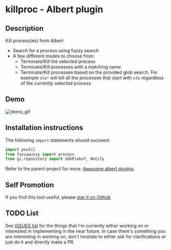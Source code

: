 # killproc - Albert plugin

## Description

Kill process(es) from Albert

- Search for a process using fuzzy search
- A few different modes to choose from:
  - Terminate/Kill the selected process
  - Terminate/Kill processes with a matching name
  - Terminate/Kill processes based on the provided glob search. For example
    `sle*` will kill all the processes that start with `sle` regardless of the
    currently selected process

## Demo

![demo_gif](https://github.com/bergercookie/awesome-albert-plugins/misc/demo.gif)

## Installation instructions

The following `import` statements should succeed:

```python
import psutil
from fuzzywuzzy import process
from gi.repository import GdkPixbuf, Notify
```

Refer to the parent project for more: [Awesome albert plugins](https://github.com/bergercookie/awesome-albert-plugins)

## Self Promotion

If you find this tool useful, please [star it on Github](https://github.com/bergercookie/awesome-albert-plugins)

## TODO List

See [ISSUES list](https://github.com/bergercookie/awesome-albert-plugins/issues) for the things that
I'm currently either working on or interested in implementing in the near
future. In case there's something you are interesting in working on, don't
hesitate to either ask for clarifications or just do it and directly make a PR.
